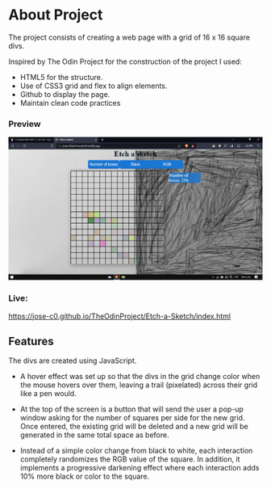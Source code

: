 # About Project

The project consists of creating a web page with a grid of 16 x 16 square divs.

Inspired by The Odin Project for the construction of the project I used:

- HTML5 for the structure.
- Use of CSS3 grid and flex to align elements.
- Github to display the page.
- Maintain clean code practices

### Preview

![](./preview.png)

### Live:

https://jose-c0.github.io/TheOdinProject/Etch-a-Sketch/index.html

## Features

The divs are created using JavaScript.

- A hover effect was set up so that the divs in the grid change color when the mouse hovers over them, leaving a trail (pixelated) across their grid like a pen would.

- At the top of the screen is a button that will send the user a pop-up window asking for the number of squares per side for the new grid. Once entered, the existing grid will be deleted and a new grid will be generated in the same total space as before.

- Instead of a simple color change from black to white, each interaction completely randomizes the RGB value of the square. In addition, it implements a progressive darkening effect where each interaction adds 10% more black or color to the square.
